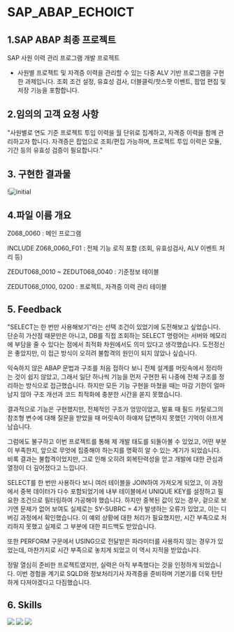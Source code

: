 # SAP_ABAP_ECHOICT
## 1.SAP ABAP 최종 프로젝트
SAP 사원 이력 관리 프로그램 개발 프로젝트
- 사원별 프로젝트 및 자격증 이력을 관리할 수 있는 다중 ALV 기반 프로그램을 구현한 과제입니다. 조회 조건 설정, 유효성 검사, 더블클릭/핫스팟 이벤트, 팝업 편집 및 저장 기능을 포함합니다.

## 2.임의의 고객 요청 사항
"사원별로 연도 기준 프로젝트 투입 이력을 월 단위로 집계하고, 자격증 이력을 함께 관리하고자 합니다. 자격증은 팝업으로 조회/편집 가능하며, 프로젝트 투입 이력은 모듈, 기간 등의 유효성 검증이 필요합니다."

## 3. 구현한 결과물
!![initial]("https://github.com/user-attachments/assets/e03939f3-659b-4bf2-acae-e61f7ff8005c")

## 4.파일 이름 개요
Z068_0060 : 메인 프로그램

INCLUDE Z068_0060_F01 : 전체 기능 로직 포함 (조회, 유효성검사, ALV 이벤트 처리 등)

ZEDUT068_0010 ~ ZEDUT068_0040 : 기준정보 테이블

ZEDUT068_0100, 0200 : 프로젝트, 자격증 이력 관리 테이블

## 5. Feedback
"SELECT는 한 번만 사용해보기"라는 선택 조건이 있었기에 도전해보고 싶었습니다. 단순히 가산점 때문만은 아니고, DB를 직접 조회하는 SELECT 명령어는 서버와 메모리에 부담을 줄 수 있다는 점에서 최적화 차원에서도 의미 있다고 생각했습니다.
도전정신은 좋았지만, 이 접근 방식이 오히려 불합격의 원인이 되지 않았나 싶습니다.

익숙하지 않은 ABAP 문법과 구조를 처음 접하다 보니 전체 설계를 머릿속에서 정리하는 것이 쉽지 않았고, 그래서 일단 하나씩 기능을 먼저 구현한 뒤 나중에 전체 구조를 정리하는 방식으로 접근했습니다. 하지만 모든 기능 구현을 마쳤을 때는 마감 기한이 얼마 남지 않아 구조 개선과 코드 최적화에 충분한 시간을 쏟지 못했습니다.

결과적으로 기능은 구현했지만, 전체적인 구조가 엉망이었고, 발표 때 필드 카탈로그의 참조형 변수에 대해 질문을 받았을 때 머릿속이 하얘져 답변하지 못했던 기억이 아프게 남습니다.

그럼에도 불구하고 이번 프로젝트를 통해 제 개발 태도를 되돌아볼 수 있었고, 어떤 부분이 부족한지, 앞으로 무엇에 집중해야 하는지를 명확히 알 수 있는 계기가 되었습니다. 비록 결과는 불합격이었지만, 그로 인해 오히려 회복탄력성을 얻고 개발에 대한 관심과 열정이 더 깊어졌다고 느낍니다.

SELECT를 한 번만 사용하다 보니 여러 테이블을 JOIN하여 가져오게 되었고, 이 과정에서 중복 데이터가 다수 포함되었기에 내부 테이블에서 UNIQUE KEY를 설정하고 필요한 조건으로 필터링하여 가공해야 했습니다. 하지만 중복된 값이 있는 경우, 겉으로 보기엔 문제가 없어 보여도 실제로는 SY-SUBRC = 4가 발생하는 오류가 있었고, 이는 디버깅 과정에서 확인했습니다. 이 예외 상황에 대한 처리가 필요했지만, 시간 부족으로 처리하지 못했고 실제로 그 부분에 대한 피드백도 받았습니다.

또한 PERFORM 구문에서 USING으로 전달받은 파라미터를 사용하지 않는 경우가 있었는데, 마찬가지로 시간 부족으로 놓치게 되었고 이 역시 지적을 받았습니다.

정말 열심히 준비한 프로젝트였지만, 실력은 아직 부족했다는 것을 인정하게 되었습니다. 이번 경험을 계기로 SQLD와 정보처리기사 자격증을 준비하며 기본기를 더욱 탄탄하게 다져야겠다고 다짐했습니다.

## 6. Skills
<img src="https://img.shields.io/badge/ABAP-0FAAFF?style=for-the-badge&logo=sap&logoColor=white"> <img src="https://img.shields.io/badge/SAP GUI-0FAAFF?style=for-the-badge&logo=sap&logoColor=white"> <img src="https://img.shields.io/badge/ALV GRID-0FAAFF?style=for-the-badge">
